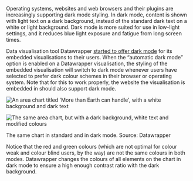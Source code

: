 Operating systems, websites and web browsers and their plugins are increasingly supporting dark mode styling. In dark mode, content is shown with light text on a dark background, instead of the standard dark text on a white or light background. Dark mode is more suited for use in low-light settings, and it reduces blue light exposure and fatigue from long screen times.

Data visualisation tool Datawrapper [started to offer dark mode](https://blog.datawrapper.de/dark-mode-for-embedded-visualizations/) for its embedded visualisations to their users. When the “automatic dark mode” option is enabled on a Datawrapper visualisation, the styling of the embedded visualisation will switch to dark mode whenever users have selected to prefer dark colour schemes in their browser or operating system. Note that for this to work properly, the website the visualisation is embedded in should also support dark mode.

![An area chart titled 'More than Earth can handle', with a white background and dark text](Colours,%20colour%20blindness%20and%20data%20visualisation%201bdcaf7fa57b4d92a9804910f3066592/light-mode.png)

![The same area chart, but with a dark background, white text and modified colours](Colours,%20colour%20blindness%20and%20data%20visualisation%201bdcaf7fa57b4d92a9804910f3066592/dark-mode.png)

The same chart in standard and in dark mode. Source: Datawrapper

Notice that the red and green colours (which are not optimal for colour weak and colour blind users, by the way) are not the same colours in both modes. Datawrapper changes the colours of all elements on the chart in dark mode to ensure a high enough contrast ratio with the dark background.